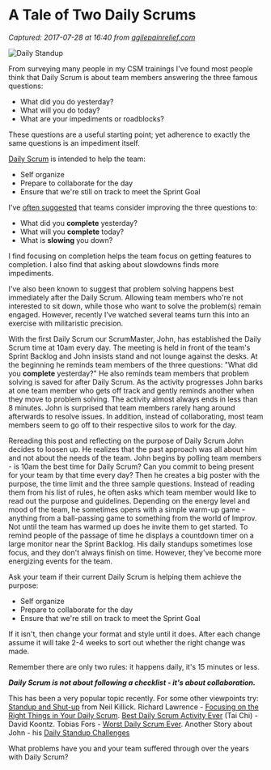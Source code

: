 # A Tale of Two Daily Scrums

_Captured: 2017-07-28 at 16:40 from [agilepainrelief.com](https://agilepainrelief.com/notesfromatooluser/2013/12/a-tale-of-two-daily-scrums.html?utm_content=buffer0fb6f&utm_medium=social&utm_source=twitter.com&utm_campaign=buffer#.WXtMvqCbGaM)_

![Daily Standup](https://3hppfzjby0g1sxwjng1f4h1c-wpengine.netdna-ssl.com/wp-content/uploads/2013/12/people-communication-Freepik-1024x1024.jpg)

From surveying many people in my CSM trainings I've found most people think that Daily Scrum is about team members answering the three famous questions:

  * What did you do yesterday?
  * What will you do today?
  * What are your impediments or roadblocks?

These questions are a useful starting point; yet adherence to exactly the same questions is an impediment itself.

[Daily Scrum](http://agileatlas.org/atlas/scrum#daily-scrum) is intended to help the team:

  * Self organize
  * Prepare to collaborate for the day
  * Ensure that we're still on track to meet the Sprint Goal 

I've [often suggested](http://www.scrumalliance.org/community/articles/2012/august/scrummaster-tales-the-daily-stand-up) that teams consider improving the three questions to:

  * What did you **complete** yesterday?
  * What will you **complete** today?
  * What is **slowing** you down?

I find focusing on completion helps the team focus on getting features to completion. I also find that asking about slowdowns finds more impediments.

I've also been known to suggest that problem solving happens best immediately after the Daily Scrum. Allowing team members who're not interested to sit down, while those who want to solve the problem(s) remain engaged. However, recently I've watched several teams turn this into an exercise with militaristic precision.

With the first Daily Scrum our ScrumMaster, John, has established the Daily Scrum time at 10am every day. The meeting is held in front of the team's Sprint Backlog and John insists stand and not lounge against the desks. At the beginning he reminds team members of the three questions: "What did you **complete** yesterday?" He also reminds team members that problem solving is saved for after Daily Scrum. As the activity progresses John barks at one team member who gets off track and gently reminds another when they move to problem solving. The activity almost always ends in less than 8 minutes. John is surprised that team members rarely hang around afterwards to resolve issues. In addition, instead of collaborating, most team members seem to go off to their respective silos to work for the day.

Rereading this post and reflecting on the purpose of Daily Scrum John decides to loosen up. He realizes that the past approach was all about him and not about the needs of the team. John begins by polling team members - is 10am the best time for Daily Scrum? Can you commit to being present for your team by that time every day? Then he creates a big poster with the purpose, the time limit and the three sample questions. Instead of reading them from his list of rules, he often asks which team member would like to read out the purpose and guidelines. Depending on the energy level and mood of the team, he sometimes opens with a simple warm-up game - anything from a ball-passing game to something from the world of Improv. Not until the team has warmed up does he invite them to get started. To remind people of the passage of time he displays a countdown timer on a large monitor near the Sprint Backlog. His daily standups sometimes lose focus, and they don't always finish on time. However, they've become more energizing events for the team.

Ask your team if their current Daily Scrum is helping them achieve the purpose:

  * Self organize
  * Prepare to collaborate for the day
  * Ensure that we're still on track to meet the Sprint Goal

If it isn't, then change your format and style until it does. After each change assume it will take 2-4 weeks to sort out whether the right change was made.

Remember there are only two rules: it happens daily, it's 15 minutes or less.

**_Daily Scrum is not about following a checklist - it's about collaboration._**

This has been a very popular topic recently. For some other viewpoints try: [Standup and Shut-up](http://neilkillick.wordpress.com/2013/10/21/stand-up-and-shut-up/) from Neil Killick. Richard Lawrence - [Focusing on the Right Things in Your Daily Scrum](http://www.agileforall.com/2013/12/focusing-right-things-daily-scrum/). [Best Daily Scrum Activity Ever](http://agilecomplexificationinverter.blogspot.ca/2013/12/best-scrum-stand-up-activity.html?m=1) (Tai Chi) - David Koontz. Tobias Fors - [Worst Daily Scrum Ever](http://www.tobiasfors.se/worst-daily-scrum-ever/?utm_content=bufferb2d27&utm_source=buffer&utm_medium=twitter&utm_campaign=Buffer). Another Story about John - his [Daily Standup Challenges](http://www.scrumalliance.org/community/articles/2012/august/scrummaster-tales-the-daily-stand-up)

What problems have you and your team suffered through over the years with Daily Scrum?
